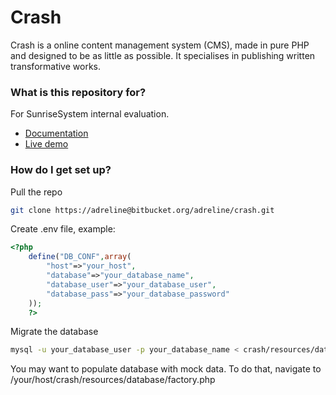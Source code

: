 # Crash #

Crash is a online content management system (CMS), made in pure PHP and designed to be as little as possible. It specialises in publishing written transformative works. 

### What is this repository for? ###

For SunriseSystem internal evaluation.

* [Documentation](https://maddie-nie.atlassian.net/wiki/spaces/CF/overview)
* [Live demo](http://niecko.4suns.pl/crash/)

### How do I get set up? ###
Pull the repo
```bash
git clone https://adreline@bitbucket.org/adreline/crash.git
```
Create .env file, example:
```php
<?php
    define("DB_CONF",array(
        "host"=>"your_host",
        "database"=>"your_database_name",
        "database_user"=>"your_database_user",
        "database_pass"=>"your_database_password"
    ));
    ?>
```
Migrate the database
```bash
mysql -u your_database_user -p your_database_name < crash/resources/database/migrate.sql
```
You may want to populate database with mock data. To do that, navigate to /your/host/crash/resources/database/factory.php


